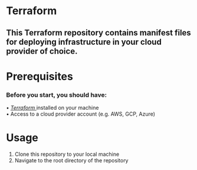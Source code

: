 # Terraform

## This Terraform repository contains manifest files for deploying infrastructure in your cloud provider of choice.

# Prerequisites
 <h3> Before you start, you should have: </h3>

• <a href=https://developer.hashicorp.com/terraform/downloads> <i> Terraform </i> </a> installed on your machine <br>
• Access to a cloud provider account (e.g. AWS, GCP, Azure)

# Usage
1. Clone this repository to your local machine
2. Navigate to the root directory of the repository
